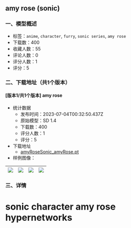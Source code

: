 ## amy rose (sonic)
### 一、模型概述

- 标签：`anime`, `character`, `furry`, `sonic series`, `amy rose`
- 下载数：400
- 收藏人数：55
- 评论人数：0
- 评分人数：1
- 评分：5

### 二、下载地址（共1个版本）

#### [版本1/共1个版本] amy rose

- 统计数据
  - 发布时间：2023-07-04T00:32:50.437Z
  - 原始模型：SD 1.4
  - 下载数：400
  - 评分人数：1
  - 评分：5
- 下载地址
  - [amyRoseSonic_amyRose.pt](https://civitai.com/api/download/models/42913)
- 样例图像：

| <img src="https://image.civitai.com/xG1nkqKTMzGDvpLrqFT7WA/6ae66334-01a9-4d26-254c-9711181b8200/width=450/547806.jpeg" /> | <img src="https://image.civitai.com/xG1nkqKTMzGDvpLrqFT7WA/252bb2a0-3d1c-4401-ef92-a80a0629e300/width=450/470336.jpeg" /> | <img src="https://image.civitai.com/xG1nkqKTMzGDvpLrqFT7WA/398444db-f9bc-4d5f-6768-869512663b00/width=450/547817.jpeg" /> | <img src="https://image.civitai.com/xG1nkqKTMzGDvpLrqFT7WA/bb6606b5-2b35-4840-570e-3dce207f9b00/width=450/470340.jpeg" /> |
| ---- | ---- | ---- | ---- |


### 三、详情
<h1>sonic character amy rose hypernetworks</h1>